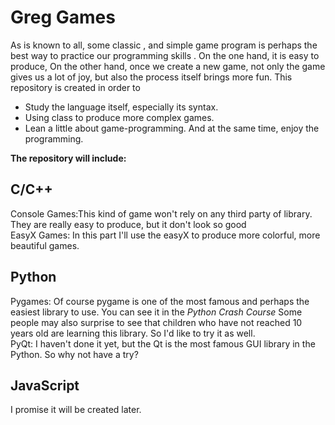 Greg Games
==========
As is known to all, some classic , and simple game program is perhaps the best way to practice our programming skills .
On the one hand, it is easy to produce,
On the other hand, once we create a new game, not only the game gives us a lot of joy,
but also the process itself brings more fun. 
This repository is created in order to 
* Study the language itself, especially its syntax.
* Using class to produce more complex games.
* Lean a little about game-programming.
And at the same time, enjoy the programming.

<b>The repository will include:</b>

C/C++
-----
  Console Games:This kind of game won't rely on any third party of library. They are really easy to produce, but it don't look so good<br/>
  EasyX Games: In this part I'll use the easyX to produce more colorful, more beautiful games.
  
Python
-----
  Pygames: Of course pygame is one of the most famous and perhaps the easiest library to use. You can see it in the <I>Python Crash Course</I>
           Some people may also surprise to see that children who have not reached 10 years old are learning this library. So I'd like to try it as well.</br>
  PyQt: I haven't done it yet, but the Qt is the most famous GUI library in the Python. So why not have a try?
  
JavaScript
----------
I promise it will be created later.
